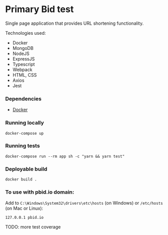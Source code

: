 # Primary Bid test

Single page application that provides URL shortening functionality.

Technologies used:
* Docker
* MongoDB
* NodeJS
* ExpressJS
* Typescript
* Webpack
* HTML, CSS
* Axios
* Jest

### Dependencies
* [Docker](https://www.docker.com/products/docker-desktop)

### Running locally
```shell
docker-compose up
```

### Running tests
```shell
docker-compose run --rm app sh -c "yarn && yarn test"
```

### Deployable build
```shell
docker build .
```

### To use with pbid.io domain:

Add to `C:\Windows\System32\drivers\etc\hosts` (on Windows) or `/etc/hosts` (on Mac or Linux):

    127.0.0.1 pbid.io


TODO: more test coverage

